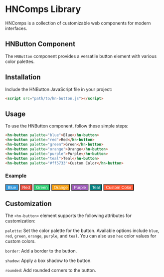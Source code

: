 # HNComps Library

HNComps is a collection of customizable web components for modern interfaces.

## HNButton Component

The `HNButton` component provides a versatile button element with various color palettes.

## Installation

Include the HNButton JavaScript file in your project:

```html
<script src="path/to/hn-button.js"></script>
```

## Usage

To use the HNButton component, follow these simple steps:

```html
<hn-button palette="blue">Blue</hn-button>
<hn-button palette="red">Red</hn-button>
<hn-button palette="green">Green</hn-button>
<hn-button palette="orange">Orange</hn-button>
<hn-button palette="purple">Purple</hn-button>
<hn-button palette="teal">Teal</hn-button>
<hn-button palette="#ff5733">Custom Color</hn-button>
```

### Example

<button style="background-color: #3498db; color: #fff;">Blue</button>
<button style="background-color: #e74c3c; color: #fff;">Red</button>
<button style="background-color: #2ecc71; color: #fff;">Green</button>
<button style="background-color: #f39c12; color: #fff;">Orange</button>
<button style="background-color: #9b59b6; color: #fff;">Purple</button>
<button style="background-color: #008080; color: #fff;">Teal</button>
<button style="background-color: #ff5733; color: #fff;">Custom Color</button>

## Customization

The `<hn-button>` element supports the following attributes for customization:

`palette`: Set the color palette for the button.
Available options include `blue`, `red`, `green`, `orange`, `purple`, and `teal`. You can also use `hex` color values for custom colors.

`border`: Add a border to the button.

`shadow`: Apply a box shadow to the button.

`rounded`: Add rounded corners to the button.
